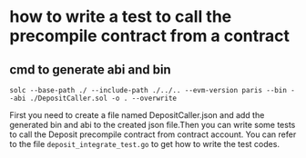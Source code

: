 # how to write a test to call the precompile contract from a contract

## cmd to generate abi and bin

`solc --base-path ./ --include-path ./../.. --evm-version paris --bin --abi ./DepositCaller.sol -o . --overwrite`

First you need to create a file named DepositCaller.json and add the generated bin and abi to the created json file.Then
you can write some tests to call the Deposit precompile contract from contract account. You can refer to the file
`deposit_integrate_test.go` to get how to write the test codes.
